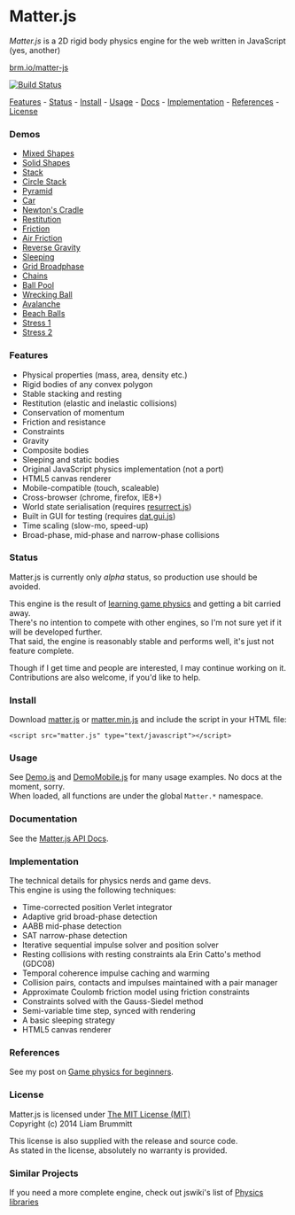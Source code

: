 # Matter.js

*Matter.js* is a 2D rigid body physics engine for the web written in JavaScript (yes, another)

[brm.io/matter-js](http://brm.io/matter-js)

[![Build Status](https://travis-ci.org/liabru/matter-js.png?branch=master)](https://travis-ci.org/liabru/matter-js)

[Features](#features) - [Status](#status) - [Install](#install) - [Usage](#usage) -  [Docs](http://brm.io/matter-js-docs/) - [Implementation](#implementation) - [References](#references) - [License](#license)

### Demos

- [Mixed Shapes](http://brm.io/matter-js-demo#mixed)
- [Solid Shapes](http://brm.io/matter-js-demo#mixedSolid)
- [Stack](http://brm.io/matter-js-demo#stack)
- [Circle Stack](http://brm.io/matter-js-demo#circleStack)
- [Pyramid](http://brm.io/matter-js-demo#pyramid)
- [Car](http://brm.io/matter-js-demo#car)
- [Newton's Cradle](http://brm.io/matter-js-demo#newtonsCradle)
- [Restitution](http://brm.io/matter-js-demo#restitution)
- [Friction](http://brm.io/matter-js-demo#friction)
- [Air Friction](http://brm.io/matter-js-demo#airFriction)
- [Reverse Gravity](http://brm.io/matter-js-demo#gravity)
- [Sleeping](http://brm.io/matter-js-demo#sleeping)
- [Grid Broadphase](http://brm.io/matter-js-demo#broadphase)
- [Chains](http://brm.io/matter-js-demo#chains)
- [Ball Pool](http://brm.io/matter-js-demo#ballPool)
- [Wrecking Ball](http://brm.io/matter-js-demo#wreckingBall)
- [Avalanche](http://brm.io/matter-js-demo#avalanche)
- [Beach Balls](http://brm.io/matter-js-demo#beachBalls)
- [Stress 1](http://brm.io/matter-js-demo#stress)
- [Stress 2](http://brm.io/matter-js-demo#stress2)

### Features

-   Physical properties (mass, area, density etc.)
-   Rigid bodies of any convex polygon
-   Stable stacking and resting
-   Restitution (elastic and inelastic collisions)
-   Conservation of momentum
-   Friction and resistance
-   Constraints
-   Gravity
-   Composite bodies
-   Sleeping and static bodies
-   Original JavaScript physics implementation (not a port)
-   HTML5 canvas renderer
-   Mobile-compatible (touch, scaleable)
-   Cross-browser (chrome, firefox, IE8+)
-   World state serialisation (requires
    [resurrect.js](https://github.com/skeeto/resurrect-js))
-   Built in GUI for testing (requires
    [dat.gui.js](http://workshop.chromeexperiments.com/examples/gui/))
-   Time scaling (slow-mo, speed-up)
-   Broad-phase, mid-phase and narrow-phase collisions

### Status

Matter.js is currently only *alpha* status, so production use should be avoided.

This engine is the result of [learning game physics](http://brm.io/game-physics-for-beginners/) and getting a bit carried away. 
<br>There's no intention to compete with other engines, so I'm not sure yet if it will be developed further. 
<br>That said, the engine is reasonably stable and performs well, it's just not feature complete.

Though if I get time and people are interested, I may continue working on it.
<br>Contributions are also welcome, if you'd like to help.

### Install

Download [matter.js](https://raw2.github.com/liabru/matter-js/master/build/matter.js) or [matter.min.js](https://raw2.github.com/liabru/matter-js/master/build/matter.min.js) and include the script in your HTML file:

	<script src="matter.js" type="text/javascript"></script>

### Usage

See [Demo.js](https://raw2.github.com/liabru/matter-js/master/demo/js/Demo.js) and [DemoMobile.js](https://raw2.github.com/liabru/matter-js/master/demo/js/DemoMobile.js) for many usage examples. No docs at the moment, sorry.
<br>When loaded, all functions are under the global <code>Matter.*</code> namespace.

### Documentation

See the [Matter.js API Docs](http://brm.io/matter-js/).

### Implementation

The technical details for physics nerds and game devs.
<br>This engine is using the following techniques:

-   Time-corrected position Verlet integrator
-   Adaptive grid broad-phase detection
-   AABB mid-phase detection
-   SAT narrow-phase detection
-   Iterative sequential impulse solver and position solver
-   Resting collisions with resting constraints ala Erin Catto's method
    (GDC08)
-   Temporal coherence impulse caching and warming
-   Collision pairs, contacts and impulses maintained with a pair
    manager
-   Approximate Coulomb friction model using friction constraints
-   Constraints solved with the Gauss-Siedel method
-   Semi-variable time step, synced with rendering
- 	A basic sleeping strategy
-   HTML5 canvas renderer

### References

See my post on [Game physics for beginners](http://brm.io/game-physics-for-beginners/).

### License

Matter.js is licensed under [The MIT License (MIT)](http://opensource.org/licenses/MIT)
<br/>Copyright (c) 2014 Liam Brummitt

This license is also supplied with the release and source code.
<br/>As stated in the license, absolutely no warranty is provided.

### Similar Projects

If you need a more complete engine, check out jswiki's list of [Physics libraries](https://github.com/bebraw/jswiki/wiki/Physics-libraries)